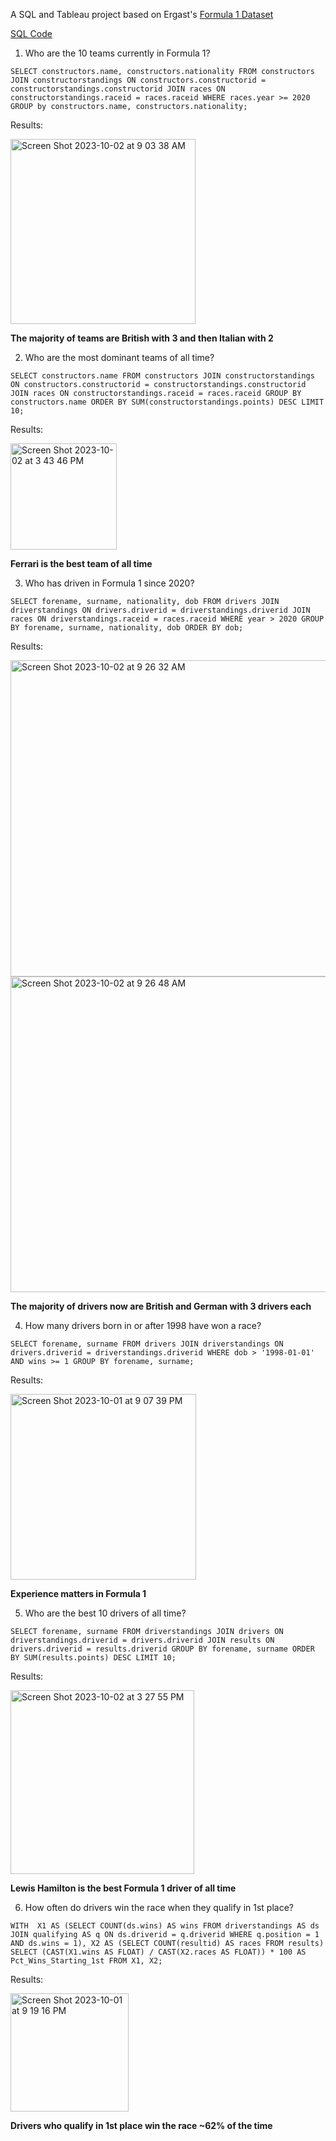 A SQL and Tableau project based on Ergast's [Formula 1 Dataset](https://ergast.com/mrd/db/)

[SQL Code](https://github.com/chaseboykin/SQL-and-Data-Visualization-Project/blob/main/Experience.sql)

1. Who are the 10 teams currently in Formula 1?

`SELECT constructors.name, constructors.nationality
FROM constructors
JOIN constructorstandings
ON constructors.constructorid = constructorstandings.constructorid
JOIN races
ON constructorstandings.raceid = races.raceid
WHERE races.year >= 2020
GROUP by constructors.name, constructors.nationality;`

Results:

<img width="296" alt="Screen Shot 2023-10-02 at 9 03 38 AM" src="https://github.com/chaseboykin/SQL-and-Data-Visualization-Project/assets/140556718/c4f2a16b-00f2-4559-8663-c1f180769876">

**The majority of teams are British with 3 and then Italian with 2**


2. Who are the most dominant teams of all time?

`SELECT constructors.name
FROM constructors
JOIN constructorstandings
ON constructors.constructorid = constructorstandings.constructorid
JOIN races
ON constructorstandings.raceid = races.raceid
GROUP BY constructors.name
ORDER BY SUM(constructorstandings.points) DESC
LIMIT 10;`

Results:

<img width="170" alt="Screen Shot 2023-10-02 at 3 43 46 PM" src="https://github.com/chaseboykin/SQL-and-Data-Visualization-Project/assets/140556718/a89709d9-f1e5-4f53-ac20-d2066c659d48">

**Ferrari is the best team of all time**


3. Who has driven in Formula 1 since 2020?

`SELECT forename, surname, nationality, dob
FROM drivers
JOIN driverstandings
ON drivers.driverid = driverstandings.driverid
JOIN races
ON driverstandings.raceid = races.raceid
WHERE year > 2020
GROUP BY forename, surname, nationality, dob
ORDER BY dob;`

Results:

<img width="506" alt="Screen Shot 2023-10-02 at 9 26 32 AM" src="https://github.com/chaseboykin/SQL-and-Data-Visualization-Project/assets/140556718/00ac0acb-cb30-4fd1-b203-a049ca514791">
<img width="505" alt="Screen Shot 2023-10-02 at 9 26 48 AM" src="https://github.com/chaseboykin/SQL-and-Data-Visualization-Project/assets/140556718/a4074d02-dc87-4db8-ae56-aa1f9e0a5b8e">

**The majority of drivers now are British and German with 3 drivers each**


4. How many drivers born in or after 1998 have won a race?

`SELECT forename, surname
FROM drivers
JOIN driverstandings
ON drivers.driverid = driverstandings.driverid
WHERE dob > '1998-01-01' AND wins >= 1
GROUP BY forename, surname;`

Results:

<img width="297" alt="Screen Shot 2023-10-01 at 9 07 39 PM" src="https://github.com/chaseboykin/SQL-and-Data-Visualization-Project/assets/140556718/bcb07425-2930-486f-a5cf-db5d97261495">

**Experience matters in Formula 1**


5. Who are the best 10 drivers of all time?

`SELECT forename, surname
FROM driverstandings
JOIN drivers
ON driverstandings.driverid = drivers.driverid
JOIN results
ON drivers.driverid = results.driverid
GROUP BY forename, surname
ORDER BY SUM(results.points) DESC
LIMIT 10;`

Results:

<img width="294" alt="Screen Shot 2023-10-02 at 3 27 55 PM" src="https://github.com/chaseboykin/SQL-and-Data-Visualization-Project/assets/140556718/54cc249f-7540-4002-8cda-72c18cfe53bc">

**Lewis Hamilton is the best Formula 1 driver of all time**


6. How often do drivers win the race when they qualify in 1st place?

`WITH 
X1 AS (SELECT COUNT(ds.wins) AS wins FROM driverstandings AS ds
JOIN qualifying AS q ON ds.driverid = q.driverid
WHERE q.position = 1 AND ds.wins = 1),
X2 AS (SELECT COUNT(resultid) AS races FROM results)
SELECT (CAST(X1.wins AS FLOAT) / CAST(X2.races AS FLOAT)) * 100 AS Pct_Wins_Starting_1st
FROM X1, X2;`

Results:

<img width="189" alt="Screen Shot 2023-10-01 at 9 19 16 PM" src="https://github.com/chaseboykin/SQL-and-Data-Visualization-Project/assets/140556718/3ca94369-d225-4ac9-98df-0e43292ee4f0">

**Drivers who qualify in 1st place win the race ~62% of the time**

